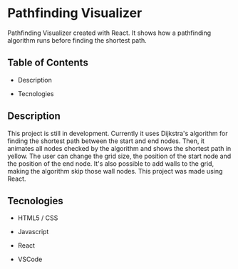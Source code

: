 # Pathfinding Visualizer

Pathfinding Visualizer created with React. It shows how a pathfinding algorithm runs before finding the shortest path.

## Table of Contents

+ Description

+ Tecnologies

## Description

This project is still in development. Currently it uses Dijkstra's algorithm for finding the shortest path between the start and end nodes. Then, it animates all nodes checked by the algorithm and shows the shortest path in yellow. The user can change the grid size, the position of the start node and the position of the end node. It's also possible to add walls to the grid, making the algorithm skip those wall nodes. This project was made using React.

## Tecnologies

+ HTML5 / CSS

+ Javascript

+ React

+ VSCode
